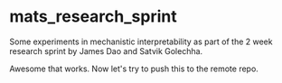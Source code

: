 # mats_research_sprint
Some experiments in mechanistic interpretability as part of the 2 week research sprint by James Dao and Satvik Golechha.

Awesome that works. Now let's try to push this to the remote repo.